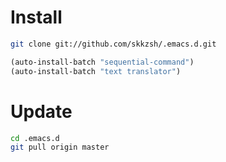 # Install

```sh
git clone git://github.com/skkzsh/.emacs.d.git
```

```el
(auto-install-batch "sequential-command")
(auto-install-batch "text translator")
```

# Update

```sh
cd .emacs.d
git pull origin master
```
